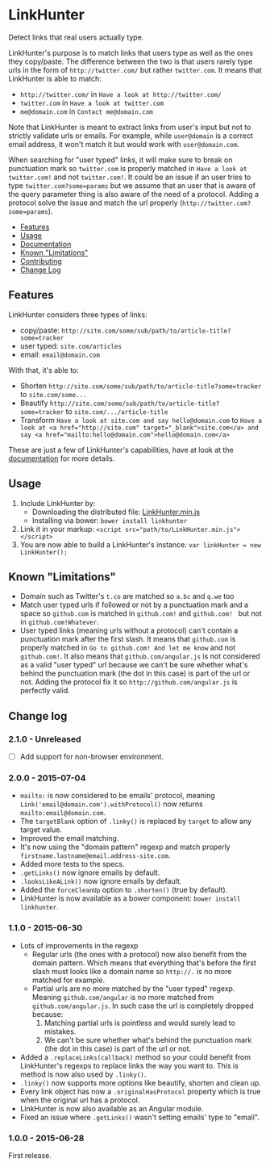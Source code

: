 # LinkHunter

Detect links that real users actually type.

LinkHunter's purpose is to match links that users type as well as the ones they copy/paste.
The difference between the two is that users rarely type urls in the form of `http://twitter.com/` but rather `twitter.com`.
It means that LinkHunter is able to match:

* `http://twitter.com/` in `Have a look at http://twitter.com/`
* `twitter.com` in `Have a look at twitter.com`
* `me@domain.com` in `Contact me@domain.com`

Note that LinkHunter is meant to extract links from user's input but not to strictly validate urls or emails.
For example, while `user@domain` is a correct email address, it won't match it but would work with `user@domain.com`.

When searching for "user typed" links, it will make sure to break on punctuation mark so `twitter.com` is properly matched in `Have a look at twitter.com!` and not `twitter.com!`.
It could be an issue if an user tries to type `twitter.com?some=params` but we assume that an user that is aware of the query parameter thing is also aware of the need of a protocol.
Adding a protocol solve the issue and match the url properly (`http://twitter.com?some=params`).

* [Features](https://github.com/Zhouzi/LinkHunter#features)
* [Usage](https://github.com/Zhouzi/LinkHunter#usage)
* [Documentation](https://github.com/Zhouzi/LinkHunter/wiki)
* [Known "Limitations"](https://github.com/Zhouzi/LinkHunter#known-limitations)
* [Contributing](https://github.com/Zhouzi/LinkHunter/blob/gh-pages/CONTRIBUTING.md)
* [Change Log](https://github.com/Zhouzi/LinkHunter#change-log)



## Features

LinkHunter considers three types of links:

* copy/paste: `http://site.com/some/sub/path/to/article-title?some=tracker`
* user typed: `site.com/articles`
* email: `email@domain.com`

With that, it's able to:

* Shorten `http://site.com/some/sub/path/to/article-title?some=tracker` to `site.com/some...`
* Beautify `http://site.com/some/sub/path/to/article-title?some=tracker` to `site.com/.../article-title`
* Transform `Have a look at site.com and say hello@domain.com` to `Have a look at <a href="http://site.com" target="_blank">site.com</a> and say <a href="mailto:hello@domain.com">hello@domain.com</a>`

These are just a few of LinkHunter's capabilities, have at look at the [documentation](https://github.com/Zhouzi/LinkHunter#documentation) for more details.



## Usage

1. Include LinkHunter by:
   * Downloading the distributed file: [LinkHunter.min.js](https://raw.githubusercontent.com/Zhouzi/LinkHunter/master/dist/LinkHunter.min.js)
   * Installing via bower: `bower install linkhunter`
2. Link it in your markup: `<script src="path/to/LinkHunter.min.js"></script>`
3. You are now able to build a LinkHunter's instance: `var linkHunter = new LinkHunter();`



## Known "Limitations"

* Domain such as Twitter's `t.co` are matched so `a.bc` and `q.we` too
* Match user typed urls if followed or not by a punctuation mark and a space so `github.com` is matched in `github.com!` and `github.com! ` but not in `github.com!Whatever`.
* User typed links (meaning urls without a protocol) can't contain a punctuation mark after the first slash. It means that `github.com` is properly matched in `Go to github.com! And let me know` and not `github.com!`. It also means that `github.com/angular.js` is not considered as a valid "user typed" url because we can't be sure whether what's behind the punctuation mark (the dot in this case) is part of the url or not. Adding the protocol fix it so `http://github.com/angular.js` is perfectly valid.



## Change log

### 2.1.0 - Unreleased

* [ ] Add support for non-browser environment.

### 2.0.0 - 2015-07-04

* `mailto:` is now considered to be emails' protocol, meaning `Link('email@domain.com').withProtocol()` now returns `mailto:email@domain.com`.
* The `targetBlank` option of `.linky()` is replaced by `target` to allow any target value.
* Improved the email matching.
 * It's now using the "domain pattern" regexp and match properly `firstname.lastname@email.address-site.com`.
 * Added more tests to the specs.
* `.getLinks()` now ignore emails by default.
* `.looksLikeALink()` now ignore emails by default.
* Added the `forceCleanUp` option to `.shorten()` (true by default).
* LinkHunter is now available as a bower component: `bower install linkhunter`.

### 1.1.0 - 2015-06-30

* Lots of improvements in the regexp
    * Regular urls (the ones with a protocol) now also benefit from the domain pattern. Which means that everything that's before the first slash must looks like a domain name so `http://.` is no more matched for example.
    * Partial urls are no more matched by the "user typed" regexp. Meaning `github.com/angular` is no more matched from `github.com/angular.js`. In such case the url is completely dropped because:
        1. Matching partial urls is pointless and would surely lead to mistakes.
        2. We can't be sure whether what's behind the punctuation mark (the dot in this case) is part of the url or not.
* Added a `.replaceLinks(callback)` method so your could benefit from LinkHunter's regexps to replace links the way you want to. This is method is now also used by `.linky()`.
* `.linky()` now supports more options like beautify, shorten and clean up.
* Every link object has now a `.originalHasProtocol` property which is true when the original url has a protocol.
* LinkHunter is now also available as an Angular module.
* Fixed an issue where `.getLinks()` wasn't setting emails' type to "email".

### 1.0.0 - 2015-06-28

First release.
